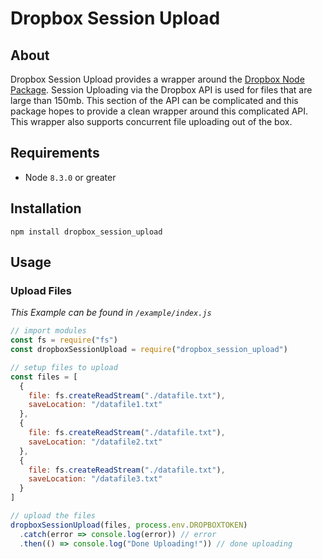 # Dropbox Session Upload
## About
Dropbox Session Upload provides a wrapper around the [Dropbox Node Package](https://github.com/dropbox/dropbox-sdk-js). Session Uploading via the Dropbox
API is used for files that are large than 150mb. This section of the API can
be complicated and this package hopes to provide a clean wrapper around this
complicated API. This wrapper also supports concurrent file uploading out
of the box.
## Requirements
- Node `8.3.0` or greater

## Installation
`npm install dropbox_session_upload`

## Usage

### Upload Files
_This Example can be found in `/example/index.js`_
```javascript
// import modules
const fs = require("fs")
const dropboxSessionUpload = require("dropbox_session_upload")

// setup files to upload
const files = [
  {
    file: fs.createReadStream("./datafile.txt"),
    saveLocation: "/datafile1.txt"
  },
  {
    file: fs.createReadStream("./datafile.txt"),
    saveLocation: "/datafile2.txt"
  },
  {
    file: fs.createReadStream("./datafile.txt"),
    saveLocation: "/datafile3.txt"
  }
]

// upload the files
dropboxSessionUpload(files, process.env.DROPBOXTOKEN)
  .catch(error => console.log(error)) // error
  .then(() => console.log("Done Uploading!")) // done uploading
```